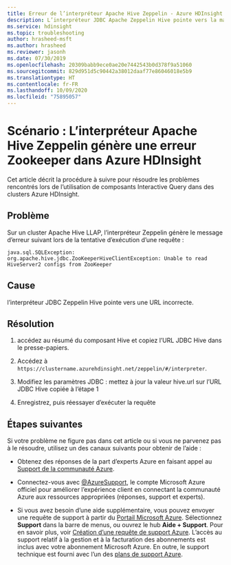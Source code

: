 ```yaml
---
title: Erreur de l’interpréteur Apache Hive Zeppelin - Azure HDInsight
description: L’interpréteur JDBC Apache Zeppelin Hive pointe vers la mauvaise URL dans Azure HDInsight.
ms.service: hdinsight
ms.topic: troubleshooting
author: hrasheed-msft
ms.author: hrasheed
ms.reviewer: jasonh
ms.date: 07/30/2019
ms.openlocfilehash: 20309babb9ece0ae20e7442543b0d378f9a51060
ms.sourcegitcommit: 829d951d5c90442a38012daaf77e86046018e5b9
ms.translationtype: HT
ms.contentlocale: fr-FR
ms.lasthandoff: 10/09/2020
ms.locfileid: "75895057"
---
```

# <a name="scenario-apache-hive-zeppelin-interpreter-gives-a-zookeeper-error-in-azure-hdinsight"></a>Scénario : L’interpréteur Apache Hive Zeppelin génère une erreur Zookeeper dans Azure HDInsight

Cet article décrit la procédure à suivre pour résoudre les problèmes rencontrés lors de l’utilisation de composants Interactive Query dans des clusters Azure HDInsight.

## <a name="issue"></a>Problème

Sur un cluster Apache Hive LLAP, l’interpréteur Zeppelin génère le message d’erreur suivant lors de la tentative d’exécution d’une requête :

```
java.sql.SQLException: org.apache.hive.jdbc.ZooKeeperHiveClientException: Unable to read HiveServer2 configs from ZooKeeper
```

## <a name="cause"></a>Cause

l’interpréteur JDBC Zeppelin Hive pointe vers une URL incorrecte.

## <a name="resolution"></a>Résolution

1. accédez au résumé du composant Hive et copiez l’URL JDBC Hive dans le presse-papiers.

1. Accédez à `https://clustername.azurehdinsight.net/zeppelin/#/interpreter`.

1. Modifiez les paramètres JDBC : mettez à jour la valeur hive.url sur l’URL JDBC Hive copiée à l’étape 1

1. Enregistrez, puis réessayer d’exécuter la requête

## <a name="next-steps"></a>Étapes suivantes

Si votre problème ne figure pas dans cet article ou si vous ne parvenez pas à le résoudre, utilisez un des canaux suivants pour obtenir de l’aide :

* Obtenez des réponses de la part d’experts Azure en faisant appel au [Support de la communauté Azure](https://azure.microsoft.com/support/community/).

* Connectez-vous avec [@AzureSupport](https://twitter.com/azuresupport), le compte Microsoft Azure officiel pour améliorer l’expérience client en connectant la communauté Azure aux ressources appropriées (réponses, support et experts).

* Si vous avez besoin d’une aide supplémentaire, vous pouvez envoyer une requête de support à partir du [Portail Microsoft Azure](https://portal.azure.com/?#blade/Microsoft_Azure_Support/HelpAndSupportBlade/). Sélectionnez **Support** dans la barre de menus, ou ouvrez le hub **Aide + Support**. Pour en savoir plus, voir [Création d’une requête de support Azure](https://docs.microsoft.com/azure/azure-portal/supportability/how-to-create-azure-support-request). L’accès au support relatif à la gestion et à la facturation des abonnements est inclus avec votre abonnement Microsoft Azure. En outre, le support technique est fourni avec l’un des [plans de support Azure](https://azure.microsoft.com/support/plans/).
